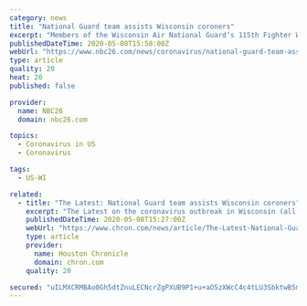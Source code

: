```yaml
---
category: news
title: "National Guard team assists Wisconsin coroners"
excerpt: "Members of the Wisconsin Air National Guard’s 115th Fighter Wing are assisting the state’s medical examiners with mortuary operations during the coronavirus pandemic."
publishedDateTime: 2020-05-08T15:58:00Z
webUrl: "https://www.nbc26.com/news/coronavirus/national-guard-team-assists-wisconsin-coroners"
type: article
quality: 20
heat: 20
published: false

provider:
  name: NBC26
  domain: nbc26.com

topics:
  - Coronavirus in US
  - Coronavirus

tags:
  - US-WI

related:
  - title: "The Latest: National Guard team assists Wisconsin coroners"
    excerpt: "The Latest on the coronavirus outbreak in Wisconsin (all times local): 10:00 a.m. Members of the Wisconsin Air National Guard's 115th Fighter Wing are assisting the state's medical examiners with mortuary operations during the coronavirus pandemic."
    publishedDateTime: 2020-05-08T15:27:00Z
    webUrl: "https://www.chron.com/news/article/The-Latest-National-Guard-team-assists-Wisconsin-15256690.php"
    type: article
    provider:
      name: Houston Chronicle
      domain: chron.com
    quality: 20

secured: "uILMXCRMBAo0Gh5dtZnuLECNcrZgPXUB9P1+u+aO5zXWcC4c4tLU3SbktwB5mnh0QdZBTF+EaF7xGlhLy12K4b/vqz+CXh6QvdnwMFLdpykTmvMSXltix+WyNfDAlaW4LCV9WRmhUmNd2l+PA/TUZlMDTthno7mPHR3P8YD6mPNIaWyPtx/yxeb7Dk8l3WNRKsfxzHGTwInKprua7GP88J/OQ9YohZ53vPKk7EwBh/KAGZekqwXzvpp3khAvkh9MLoSm6GVlKBMLuMC1dIee4v6T+23Zyke8ANm0hEtvxdp1gVyEpyDRGG8pmBySkOeUJZHaHdoTD0TPbEO4B1c4HBp3GKmqVAvQ6ruesNjRMQc+AJwDPMcdNATQkl++vuVWvDUTW7NJXD7VaCCTGy8SM+2DG62UnNVrLzHMFVe0jNn6zST3OBbMskhqYLAB53TIYKYTdmEqGur/kjkNIJ4dxJdUNtOLi8GO+rRSAMvZK+4=;2ZYbgdoeyzSSmYMUJpUk0w=="
---
```


